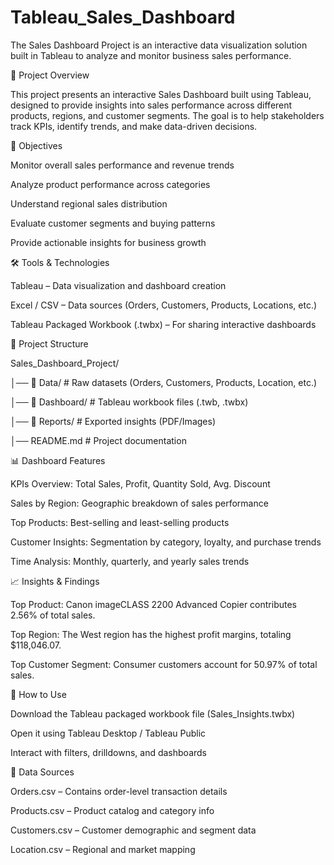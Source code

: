 # Tableau_Sales_Dashboard
The Sales Dashboard Project is an interactive data visualization solution built in Tableau to analyze and monitor business sales performance.  


📌 Project Overview

This project presents an interactive Sales Dashboard built using Tableau, designed to provide insights into sales performance across different products, regions, and customer segments. The goal is to help stakeholders track KPIs, identify trends, and make data-driven decisions.


🎯 Objectives

Monitor overall sales performance and revenue trends

Analyze product performance across categories

Understand regional sales distribution

Evaluate customer segments and buying patterns

Provide actionable insights for business growth


🛠️ Tools & Technologies

Tableau – Data visualization and dashboard creation

Excel / CSV – Data sources (Orders, Customers, Products, Locations, etc.)

Tableau Packaged Workbook (.twbx) – For sharing interactive dashboards


📂 Project Structure

Sales_Dashboard_Project/

│── 📁 Data/              # Raw datasets (Orders, Customers, Products, Location, etc.)

│── 📁 Dashboard/         # Tableau workbook files (.twb, .twbx)

│── 📁 Reports/           # Exported insights (PDF/Images)

│── README.md             # Project documentation


📊 Dashboard Features

KPIs Overview: Total Sales, Profit, Quantity Sold, Avg. Discount

Sales by Region: Geographic breakdown of sales performance

Top Products: Best-selling and least-selling products

Customer Insights: Segmentation by category, loyalty, and purchase trends

Time Analysis: Monthly, quarterly, and yearly sales trends


📈 Insights & Findings

Top Product: Canon imageCLASS 2200 Advanced Copier contributes 2.56% of total sales.

Top Region: The West region has the highest profit margins, totaling $118,046.07.

Top Customer Segment: Consumer customers account for 50.97% of total sales.


🚀 How to Use

Download the Tableau packaged workbook file (Sales_Insights.twbx)

Open it using Tableau Desktop / Tableau Public

Interact with filters, drilldowns, and dashboards


📁 Data Sources

Orders.csv – Contains order-level transaction details

Products.csv – Product catalog and category info

Customers.csv – Customer demographic and segment data

Location.csv – Regional and market mapping

